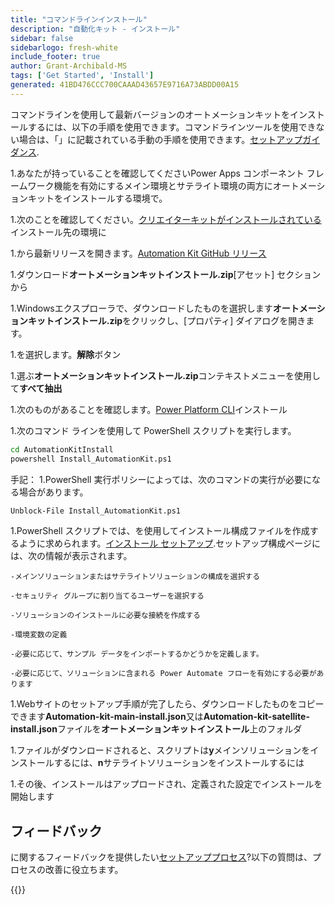 ```yaml
---
title: "コマンドラインインストール"
description: "自動化キット - インストール"
sidebar: false
sidebarlogo: fresh-white
include_footer: true
author: Grant-Archibald-MS
tags: ['Get Started', 'Install']
generated: 41BD476CCC700CAAAD43657E9716A73ABDD00A15
---
```


<div class="optional">

コマンドラインを使用して最新バージョンのオートメーションキットをインストールするには、以下の手順を使用できます。コマンドラインツールを使用できない場合は、「」に記載されている手動の手順を使用できます。[セットアップガイダンス](https://learn.microsoft.com/power-automate/guidance/automation-kit/setup/prerequisites).

1.あなたが持っていることを確認してください<a ref='https://learn.microsoft.com/power-apps/developer/component-framework/component-framework-for-canvas-apps#enable-the-power-apps-component-framework-feature' target="_blank">Power Apps コンポーネント フレームワーク機能を有効にする</a>メイン環境とサテライト環境の両方にオートメーションキットをインストールする環境で。

1.次のことを確認してください。<a href="https://appsource.microsoft.com/product/dynamics-365/microsoftpowercatarch.creatorkit1?tab=Reviews" target="_blank">クリエイターキットがインストールされている</a>インストール先の環境に

1.から最新リリースを開きます。<a href="https://github.com/microsoft/powercat-automation-kit/releases" target="_blank">Automation Kit GitHub リリース</a>

1.ダウンロード**オートメーションキットインストール.zip**[アセット] セクションから

1.Windowsエクスプローラで、ダウンロードしたものを選択します**オートメーションキットインストール.zip**をクリックし、[プロパティ] ダイアログを開きます。

1.を選択します。**解除**ボタン

1.選ぶ**オートメーションキットインストール.zip**コンテキストメニューを使用して**すべて抽出**

1.次のものがあることを確認します。<a href="https://learn.microsoft.com/power-platform/developer/cli/introduction" target="_blank">Power Platform CLI</a>インストール

1.次のコマンド ラインを使用して PowerShell スクリプトを実行します。

```cmd
cd AutomationKitInstall
powershell Install_AutomationKit.ps1
```

手記：
1.PowerShell 実行ポリシーによっては、次のコマンドの実行が必要になる場合があります。

```cmd
Unblock-File Install_AutomationKit.ps1
```

1.PowerShell スクリプトでは、を使用してインストール構成ファイルを作成するように求められます。[インストール セットアップ](/ja/get-started/setup).セットアップ構成ページには、次の情報が表示されます。

    -メインソリューションまたはサテライトソリューションの構成を選択する
   
    -セキュリティ グループに割り当てるユーザーを選択する
   
    -ソリューションのインストールに必要な接続を作成する
    
    -環境変数の定義
    
    -必要に応じて、サンプル データをインポートするかどうかを定義します。
    
    -必要に応じて、ソリューションに含まれる Power Automate フローを有効にする必要があります

1.Webサイトのセットアップ手順が完了したら、ダウンロードしたものをコピーできます**Automation-kit-main-install.json**又は**Automation-kit-satellite-install.json**ファイルを**オートメーションキットインストール**上のフォルダ

1.ファイルがダウンロードされると、スクリプトは**y**メインソリューションをインストールするには、**n**サテライトソリューションをインストールするには

1.その後、インストールはアップロードされ、定義された設定でインストールを開始します

## フィードバック

に関するフィードバックを提供したい[セットアッププロセス](/ja/get-started/setup)?以下の質問は、プロセスの改善に役立ちます。

{{<questions name="/content/ja/get-started/setup-feedback.json" completed="フィードバックをお寄せいただきありがとうございます" showNavigationButtons="false" locale="ja">}}

</div>

